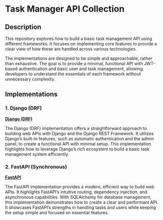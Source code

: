 # Task Manager API Collection

## Description

This repository explores how to build a basic task management API using different frameworks. It focuses on implementing core features to provide a clear view of how these are handled across various technologies.

The implementations are designed to be simple and approachable, rather than exhaustive. The goal is to provide a minimal, functional API with JWT-based authentication and basic user and task management, allowing developers to understand the essentials of each framework without unnecessary complexity.

## Implementations

### 1. Django (DRF)

**[Django (DRF)](django-drf/README.md)**

The Django (DRF) implementation offers a straightforward approach to building web APIs with Django and the Django REST Framework. It utilizes Django’s built-in features, such as automatic authentication and the admin panel, to create a functional API with minimal setup. This implementation highlights how to leverage Django’s rich ecosystem to build a basic task management system efficiently.

### 2. FastAPI (Synchronous)

**[FastAPI](fastapi/README.md)**

The FastAPI implementation provides a modern, efficient way to build web APIs. It highlights FastAPI’s intuitive routing, dependency injection, and asynchronous capabilities. With SQLAlchemy for database management, this implementation demonstrates how to create a clear and performant API. It showcases FastAPI’s strengths in handling tasks and users while keeping the setup simple and focused on essential features.
